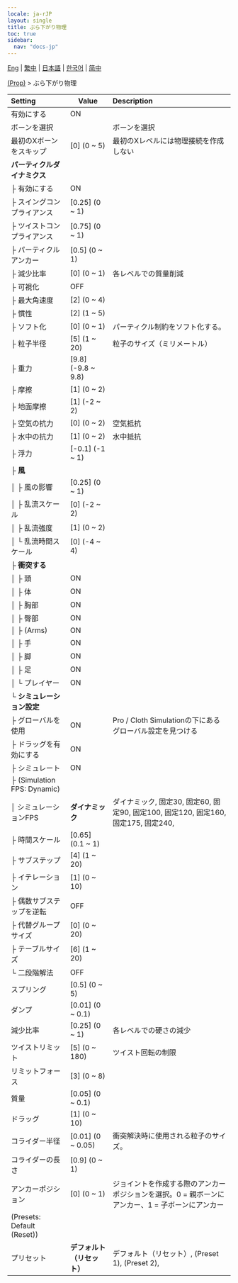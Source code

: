 ```yaml
---
locale: ja-rJP
layout: single
title: ぶら下がり物理
toc: true
sidebar:
  nav: "docs-jp"
---
```

[Eng](/dancexr/menu/2025.4/prop/cloth_physics) | [繁中](/tw/dancexr/menu/2025.4/prop/cloth_physics) | [日本語](/jp/dancexr/menu/2025.4/prop/cloth_physics) | [한국어](/kr/dancexr/menu/2025.4/prop/cloth_physics) | [简中](/zh/dancexr/menu/2025.4/prop/cloth_physics)

[(Prop)](../menu#(Prop)) > ぶら下がり物理



| Setting | Value | Description |
| :--- | --- | :--- |
| 有効にする | ON | 
| ボーンを選択 || ボーンを選択
| 最初のXボーンをスキップ | [0] (0 ~ 5) | 最初のXレベルには物理接続を作成しない
| **パーティクルダイナミクス** | | 
| ├ 有効にする | ON | 
| ├ スイングコンプライアンス | [0.25] (0 ~ 1) | 
| ├ ツイストコンプライアンス | [0.75] (0 ~ 1) | 
| ├ パーティクルアンカー | [0.5] (0 ~ 1) | 
| ├ 減少比率 | [0] (0 ~ 1) | 各レベルでの質量削減
| ├ 可視化 | OFF | 
| ├ 最大角速度 | [2] (0 ~ 4) | 
| ├ 慣性 | [2] (1 ~ 5) | 
| ├ ソフト化 | [0] (0 ~ 1) | パーティクル制約をソフト化する。
| ├ 粒子半径 | [5] (1 ~ 20) | 粒子のサイズ（ミリメートル）
| ├ 重力 | [9.8] (-9.8 ~ 9.8) | 
| ├ 摩擦 | [1] (0 ~ 2) | 
| ├ 地面摩擦 | [1] (-2 ~ 2) | 
| ├ 空気の抗力 | [0] (0 ~ 2) | 空気抵抗
| ├ 水中の抗力 | [1] (0 ~ 2) | 水中抵抗
| ├ 浮力 | [-0.1] (-1 ~ 1) | 
| ├ **風** | | 
| │ ├ 風の影響 | [0.25] (0 ~ 1) | 
| │ ├ 乱流スケール | [0] (-2 ~ 2) | 
| │ ├ 乱流強度 | [1] (0 ~ 2) | 
| │ └ 乱流時間スケール | [0] (-4 ~ 4) | 
| ├ **衝突する** | | 
| │ ├ 頭 | ON | 
| │ ├ 体 | ON | 
| │ ├ 胸部 | ON | 
| │ ├ 臀部 | ON | 
| │ ├ (Arms) | ON | 
| │ ├ 手 | ON | 
| │ ├ 脚 | ON | 
| │ ├ 足 | ON | 
| │ └ プレイヤー | ON | 
| └ **シミュレーション設定** | | 
|   ├ グローバルを使用 | ON | Pro / Cloth Simulationの下にあるグローバル設定を見つける
|   ├ ドラッグを有効にする | ON | 
|   ├ シミュレート | ON | 
|   ├ (Simulation FPS: Dynamic) || 
|   │ シミュレーションFPS | **ダイナミック** | ダイナミック, 固定30, 固定60, 固定90, 固定100, 固定120, 固定160, 固定175, 固定240,  |
|   ├ 時間スケール | [0.65] (0.1 ~ 1) | 
|   ├ サブステップ | [4] (1 ~ 20) | 
|   ├ イテレーション | [1] (0 ~ 10) | 
|   ├ 偶数サブステップを逆転 | OFF | 
|   ├ 代替グループサイズ | [0] (0 ~ 20) | 
|   ├ テーブルサイズ | [6] (1 ~ 20) | 
|   └ 二段階解法 | OFF | 
| スプリング | [0.5] (0 ~ 5) | 
| ダンプ | [0.01] (0 ~ 0.1) | 
| 減少比率 | [0.25] (0 ~ 1) | 各レベルでの硬さの減少
| ツイストリミット | [5] (0 ~ 180) | ツイスト回転の制限
| リミットフォース | [3] (0 ~ 8) | 
| 質量 | [0.05] (0 ~ 0.1) | 
| ドラッグ | [1] (0 ~ 10) | 
| コライダー半径 | [0.01] (0 ~ 0.05) | 衝突解決時に使用される粒子のサイズ。
| コライダーの長さ | [0.9] (0 ~ 1) | 
| アンカーポジション | [0] (0 ~ 1) | ジョイントを作成する際のアンカーポジションを選択。0 = 親ボーンにアンカー、1 = 子ボーンにアンカー
| (Presets: Default (Reset)) || 
| プリセット | **デフォルト（リセット）** | デフォルト（リセット）, (Preset 1), (Preset 2),  |
